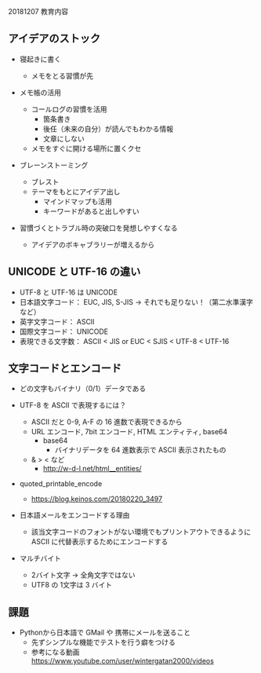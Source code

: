 20181207 教育内容

## アイデアのストック

- 寝起きに書く
    - メモをとる習慣が先

- メモ帳の活用
    - コールログの習慣を活用
        - 箇条書き
        - 後任（未来の自分）が読んでもわかる情報
        - 文章にしない
    - メモをすぐに開ける場所に置くクセ

- ブレーンストーミング
    - ブレスト
    - テーマをもとにアイデア出し
        - マインドマップも活用
        - キーワードがあると出しやすい

- 習慣づくとトラブル時の突破口を発想しやすくなる
    - アイデアのボキャブラリーが増えるから

## UNICODE と UTF-16 の違い

- UTF-8 と UTF-16 は UNICODE
- 日本語文字コード： EUC, JIS, S-JIS → それでも足りない！（第二水準漢字など）
- 英字文字コード： ASCII
- 国際文字コード： UNICODE
- 表現できる文字数： ASCII < JIS or EUC < SJIS < UTF-8 < UTF-16

## 文字コードとエンコード

- どの文字もバイナリ（0/1）データである
- UTF-8 を ASCII で表現するには？
    - ASCII だと 0-9, A-F の 16 進数で表現できるから
    - URL エンコード, 7bit エンコード, HTML エンティティ, base64
        - base64
            - バイナリデータを 64 進数表示で ASCII 表示されたもの
    - &amp; &gt; &lt; など
        - http://w-d-l.net/html__entities/
- quoted_printable_encode 
    - https://blog.keinos.com/20180220_3497
    
- 日本語メールをエンコードする理由
    - 該当文字コードのフォントがない環境でもプリントアウトできるように ASCII に代替表示するためにエンコードする

- マルチバイト
    - 2バイト文字 → 全角文字ではない
    - UTF8 の 1文字は 3 バイト


## 課題

- Pythonから日本語で GMail や 携帯にメールを送ること
    - 先ずシンプルな機能でテストを行う癖をつける
    - 参考になる動画 
        https://www.youtube.com/user/wintergatan2000/videos